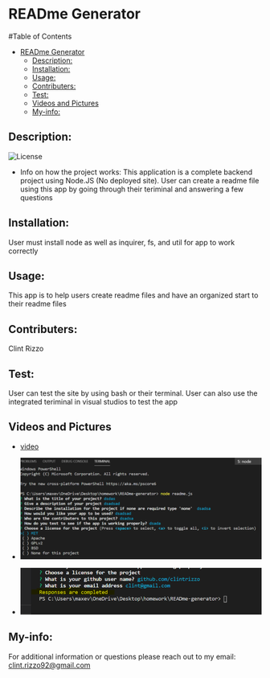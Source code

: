 
# READme Generator
    
#Table of Contents
    
- [READme Generator](#readme-generator)
  - [Description:](#description)
  - [Installation:](#installation)
  - [Usage:](#usage)
  - [Contributers:](#contributers)
  - [Test:](#test)
  - [Videos and Pictures](#videos-and-pictures)
  - [My-info:](#my-info)
    
## Description:
![License](https://img.shields.io/badge/License--red "License Badge")

- Info on how the project works:
This application is a complete backend project using Node.JS (No deployed site). User can create a readme file using this app by going through their teriminal and answering a few questions
    
## Installation:
User must install node as well as inquirer, fs, and util for app to work correctly
    
## Usage:
This app is to help users create readme files and have an organized start to their readme files
    
## Contributers:
Clint Rizzo

## Test:
User can test the site by using bash or their terminal. User can also use the integrated teriminal in visual studios to test the app
    
## Videos and Pictures 
- [video](https://youtu.be/7fdDhJHIG8s)

- ![image](screenshot.png)
- ![image](screenshot1.png)

## My-info:
For additional information or questions please reach out to my email: clint.rizzo92@gmail.com
